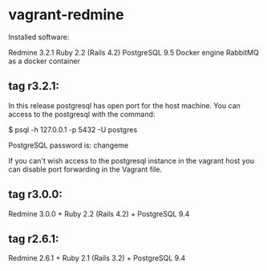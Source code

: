# vagrant-redmine

Installed software:
  
  Redmine 3.2.1
  Ruby 2.2 (Rails 4.2)
  PostgreSQL 9.5
  Docker engine
  RabbitMQ as a docker container


tag r3.2.1:
-----------

In this release postgresql has open port for the host machine.
You can access to the postgresql with the command:

$ psql -h 127.0.0.1 -p 5432 -U postgres

PostgreSQL password is: changeme

If you can't wish access to the postgresql instance in the vagrant
host you can disable port forwarding in the Vagrant file.

tag r3.0.0:
-----------

Redmine 3.0.0 + Ruby 2.2 (Rails 4.2) + PostgreSQL 9.4


tag r2.6.1:
-----------

Redmine 2.6.1 + Ruby 2.1 (Rails 3.2) + PostgreSQL 9.4

